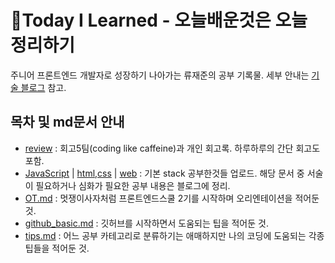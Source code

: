 # 📖Today I Learned - 오늘배운것은 오늘 정리하기
주니어 프론트엔드 개발자로 성장하기 나아가는 류재준의 공부 기록물. 세부 안내는 [기술 블로그](https://ryungom.tistory.com/) 참고.

## 목차 및 md문서 안내
- [review](https://github.com/ryungom/TIL/tree/master/review) : 회고5팀(coding like caffeine)과 개인 회고록. 하루하루의 간단 회고도 포함.
- [JavaScript](https://github.com/ryungom/TIL/tree/master/JavaScript) | [html,css](https://github.com/ryungom/TIL/tree/master/html%2Ccss) | [web](https://github.com/ryungom/TIL/tree/master/web) : 기본 stack 공부한것들 업로드. 해당 문서 중 서술이 필요하거나 심화가 필요한 공부 내용은 블로그에 정리.
- [OT.md](https://github.com/ryungom/TIL/blob/master/OT.md) : 멋쟁이사자처럼 프론트엔드스쿨 2기를 시작하며 오리엔테이션을 적어둔 것.
- [github_basic.md](https://github.com/ryungom/TIL/blob/master/github_basic.md) : 깃허브를 시작하면서 도움되는 팁을 적어둔 것.
- [tips.md](https://github.com/ryungom/TIL/blob/master/tips.md) : 어느 공부 카테고리로 분류하기는 애매하지만 나의 코딩에 도움되는 각종 팁들을 적어둔 것.
